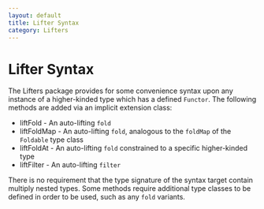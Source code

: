 ```yaml
---
layout: default
title: Lifter Syntax
category: Lifters
---
```

# Lifter Syntax

The Lifters package provides for some convenience syntax upon any instance of a higher-kinded type which has a defined `Functor`. The following methods are added via an implicit extension class:

 * liftFold - An auto-lifting `fold`
 * liftFoldMap - An auto-lifting `fold`, analogous to the `foldMap` of the `Foldable` type class
 * liftFoldAt - An auto-lifting `fold` constrained to a specific higher-kinded type
 * liftFilter - An auto-lifting `filter`

There is no requirement that the type signature of the syntax target contain multiply nested types. Some methods require additional type classes to be defined in order to be used, such as any `fold` variants.

